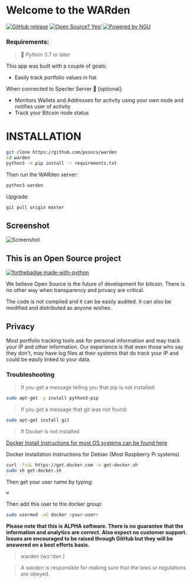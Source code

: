 # Welcome to the WARden

[![GitHub release](https://img.shields.io/github/release/pxsocs/warden.svg)](https://GitHub.com/pxsocs/warden/releases/)
[![Open Source? Yes!](https://badgen.net/badge/Open%20Source%20%3F/Yes%21/blue?icon=github)](https://GitHub.com/pxsocs/warden/releases/)
[![Powered by NGU](https://img.shields.io/badge/Powered%20by-NGU%20Technology-orange.svg)](https://bitcoin.org)

### Requirements:

> 🐍 Python 3.7 or later

This app was built with a couple of goals:

- Easily track portfolio values in fiat

When connected to Specter Server 👻 [optional]:

- Monitors Wallets and Addresses for activity using your own node and notifies user of activity
- Track your Bitcoin node status

# INSTALLATION

```bash
git clone https://github.com/pxsocs/warden
cd warden
python3 -m pip install -r requirements.txt
```

Then run the WARden server:

```bash
python3 warden
```

Upgrade:

```bash
git pull origin master
```

## Screenshot

![Screenshot](https://raw.githubusercontent.com/pxsocs/warden/master/warden/static/images/Screen%20Shot%202021-02-08%20at%209.19.28%20AM.png)

## This is an Open Source project

[![forthebadge made-with-python](http://ForTheBadge.com/images/badges/made-with-python.svg)](https://www.python.org/)

We believe Open Source is the future of development for bitcoin. There is no other way when transparency and privacy are critical.

The code is not compiled and it can be easily audited. It can also be modified and distributed as anyone wishes.

## Privacy

Most portfolio tracking tools ask for personal information and may track your IP and other information. Our experience is that even those who say they don't, may have log files at their systems that do track your IP and could be easily linked to your data.

### Troubleshooting

> If you get a message telling you that pip is not installed:

```bash
sudo apt-get -y install python3-pip
```

> If you get a message that git was not found:

```bash
sudo apt-get install git
```

> If Docker is not installed

[Docker Install Instructions for most OS systems can be found here](https://docs.docker.com/get-docker/)

Docker Installation Instructions for Debian (Most Raspberry Pi systems)

```bash
curl -fsSL https://get.docker.com -o get-docker.sh
sudo sh get-docker.sh
```

Then get your user name by typing:

```bash
w
```

Then add this user to the docker group:

```bash
sudo usermod -aG docker <your-user>
```

**Please note that this is ALPHA software. There is no guarantee that the
information and analytics are correct. Also expect no customer support. Issues are encouraged to be raised through GitHub but they will be answered on a best efforts basis.**

> warden (wɔːʳdən )

> A warden is responsible for making sure that the laws or regulations are obeyed.
